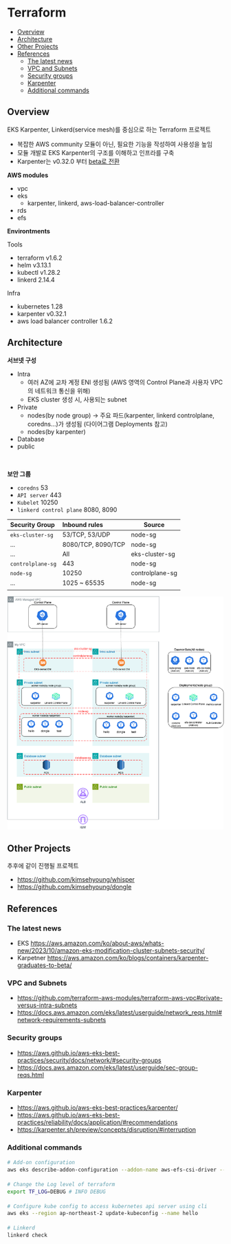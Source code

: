 # Terraform
- [Overview](#overview)
- [Architecture](#architecture)
- [Other Projects](#other-projects)
- [References](#references)
    - [The latest news](#the-latest-news)
    - [VPC and Subnets](#vpc-and-subnets)
    - [Security groups](#security-groups)
    - [Karpenter](#karpenter)
    - [Additional commands](#additional-commands)


## Overview

EKS Karpenter, Linkerd(service mesh)를 중심으로 하는 Terraform 프로젝트
- 복잡한 AWS community 모듈이 아닌, 필요한 기능을 작성하여 사용성을 높임
- 모듈 개발로 EKS Karpenter의 구조를 이해하고 인프라를 구축
- Karpenter는 v0.32.0 부터 [beta로 전환](https://aws.amazon.com/ko/blogs/containers/karpenter-graduates-to-beta/)

**AWS modules**
- vpc
- eks
    - karpenter, linkerd, aws-load-balancer-controller
- rds
- efs

**Environtments**

Tools
- terraform v1.6.2
- helm v3.13.1
- kubectl v1.28.2
- linkerd 2.14.4

Infra
- kubernetes 1.28
- karpenter v0.32.1
- aws load balancer controller 1.6.2

## Architecture

**서브넷 구성**
- Intra
    - 여러 AZ에 교차 계정 ENI 생성됨 (AWS 영역의 Control Plane과 사용자 VPC의 네트워크 통신을 위해)
    - EKS cluster 생성 시, 사용되는 subnet
- Private
    - nodes(by node group) -> 주요 파드(karpenter, linkerd controlplane, coredns...)가 생성됨 (다이어그램 Deployments 참고)
    - nodes(by karpenter)
- Database
- public

<br>

**보안 그룹**
- `coredns` 53
- `API server` 443
- `Kubelet` 10250
- `linkerd control plane` 8080, 8090

| Security Group    | Inbound rules      | Source          |
| :---------------- | :----------------- | --------------- |
| `eks-cluster-sg`  | 53/TCP, 53/UDP     | node-sg         |
| ...               | 8080/TCP, 8090/TCP | node-sg         |
| ...               | All                | eks-cluster-sg  |
| `controlplane-sg` | 443                | node-sg         |
| `node-sg`         | 10250              | controlplane-sg |
| ...               | 1025 ~ 65535       | node-sg         |
|                   |                    |                 |


![Terraform Architecrue](./docs/architecture/terraform.drawio.png)



## Other Projects

추후에 같이 진행될 프로젝트
- https://github.com/kimsehyoung/whisper
- https://github.com/kimsehyoung/dongle

## References

### The latest news

- EKS https://aws.amazon.com/ko/about-aws/whats-new/2023/10/amazon-eks-modification-cluster-subnets-security/
- Karpetner https://aws.amazon.com/ko/blogs/containers/karpenter-graduates-to-beta/


### VPC and Subnets
- https://github.com/terraform-aws-modules/terraform-aws-vpc#private-versus-intra-subnets
- https://docs.aws.amazon.com/eks/latest/userguide/network_reqs.html#network-requirements-subnets


### Security groups
- https://aws.github.io/aws-eks-best-practices/security/docs/network/#security-groups
- https://docs.aws.amazon.com/eks/latest/userguide/sec-group-reqs.html


### Karpenter
- https://aws.github.io/aws-eks-best-practices/karpenter/
- https://aws.github.io/aws-eks-best-practices/reliability/docs/application/#recommendations
- https://karpenter.sh/preview/concepts/disruption/#interruption


### Additional commands
```bash
# Add-on configuration
aws eks describe-addon-configuration --addon-name aws-efs-csi-driver --addon-version v1.7.0-eksbuild.1 --query 'configurationSchema' --output text | jq .

# Change the Log level of terraform 
export TF_LOG=DEBUG # INFO DEBUG

# Configure kube config to access kubernetes api server using cli
aws eks --region ap-northeast-2 update-kubeconfig --name hello

# Linkerd
linkerd check

```

